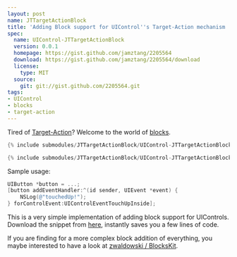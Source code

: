 ```yaml
---
layout: post
name: JTTargetActionBlock
title: 'Adding Block support for UIControl''s Target-Action mechanism '
spec:
  name: UIControl-JTTargetActionBlock
  version: 0.0.1
  homepage: https://gist.github.com/jamztang/2205564
  download: https://gist.github.com/jamztang/2205564/download
  license:
    type: MIT
  source:
    git: git://gist.github.com/2205564.git
tags:
- UIControl
- blocks
- target-action
---
```


Tired of [Target-Action][2]? Welcome to the world of [blocks][1].

```objective-c
{% include submodules/JTTargetActionBlock/UIControl-JTTargetActionBlock.h %}
```

```objective-c
{% include submodules/JTTargetActionBlock/UIControl-JTTargetActionBlock.m %}
```

Sample usage:

```objective-c
UIButton *button = ...;
[button addEventHandler:^(id sender, UIEvent *event) {
    NSLog(@"touchedUp!");
} forControlEvent:UIControlEventTouchUpInside];
```

This is a very simple implementation of adding block support for UIControls. Download the snippet from [here][3], instantly saves you a few lines of code. 

If you are finding for a more complex block addition of everything, you maybe interested to have a look at [zwaldowski / BlocksKit][4].

[1]:http://developer.apple.com/library/ios/#documentation/cocoa/Conceptual/Blocks/Articles/00_Introduction.html
[2]:http://developer.apple.com/library/ios/#documentation/General/Conceptual/Devpedia-CocoaApp/TargetAction.html#//apple_ref/doc/uid/TP40009071-CH3-SW1
[3]:https://gist.github.com/2205564
[4]:https://github.com/zwaldowski/BlocksKit


